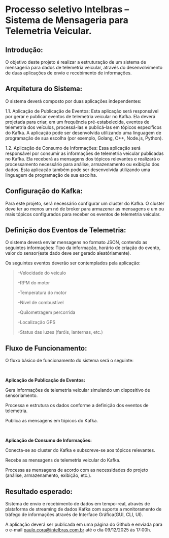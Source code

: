 <h1>Processo seletivo Intelbras – Sistema de Mensageria para Telemetria Veicular.</h1> 

<h2>Introdução:</h2> O objetivo deste projeto é realizar a estruturação de um sistema de mensageria para dados de telemetria veicular, através do desenvolvimento de duas aplicações de envio e recebimento de informações. 

 

<h2>Arquitetura do Sistema:</h2> O sistema deverá composto por duas aplicações independentes: 
 

1.1. Aplicação de Publicação de Eventos: Esta aplicação será responsável por gerar e publicar eventos de telemetria veicular no Kafka. Ela deverá projetada para criar, em um frequência pré-estabelecida, eventos de telemetria dos veículos, processá-las e publicá-las em tópicos específicos do Kafka. A aplicação pode ser desenvolvida utilizando uma linguagem de programação de sua escolha (por exemplo, Golang, C++, Node.js, Python). 
 

1.2. Aplicação de Consumo de Informações: Essa aplicação será responsável por consumir as informações de telemetria veicular publicadas no Kafka. Ela receberá as mensagens dos tópicos relevantes e realizará o processamento necessário para análise, armazenamento ou exibição dos dados. Esta aplicação também pode ser desenvolvida utilizando uma linguagem de programação de sua escolha. 
 

<h2>Configuração do Kafka:</h2> Para este projeto, será necessário configurar um cluster do Kafka. O cluster deve ter ao menos um nó de broker para armazenar as mensagens e um ou mais tópicos configurados para receber os eventos de telemetria veicular. 
 

<h2>Definição dos Eventos de Telemetria: </h2> O sistema deverá enviar mensagens no formato JSON, contendo as seguintes informações: Tipo da informação, horário de criação do evento, valor do sensor(este dado deve ser gerado aleatóriamente). 
 
Os seguintes eventos deverão ser contemplados pela aplicação: 
 
> -Velocidade do veículo 
> 
> -RPM do motor 
> 
> -Temperatura do motor 
> 
> -Nível de combustível  
> 
> -Quilometragem percorrida 
> 
> -Localização GPS 
> 
> -Status das luzes (faróis, lanternas, etc.) 
 
<h2> Fluxo de Funcionamento:</h2>

O fluxo básico de funcionamento do sistema será o seguinte: 

<br/>

<b>Aplicação de Publicação de Eventos: </b>

Gera informações de telemetria veicular simulando um dispositivo de sensoriamento. 

Processa e estrutura os dados conforme a definição dos eventos de telemetria. 

Publica as mensagens em tópicos do Kafka. 

<br/>

 
<b> Aplicação de Consumo de Informações: </b>

Conecta-se ao cluster do Kafka e subscreve-se aos tópicos relevantes. 

Recebe as mensagens de telemetria veicular do Kafka. 

Processa as mensagens de acordo com as necessidades do projeto (análise, armazenamento, exibição, etc.). 


<h2>Resultado esperado: </h2>Sistema de envio e recebimento de dados em tempo-real, através de plataforma de streaming de dados Kafka com suporte a monitoramento de tráfego de informações através de Interface Gráfica(GUI, CLI, UI). 

 
A aplicação deverá ser publicada em uma página do Github e enviada para o e-mail paulo.cora@intelbras.com.br até o dia 09/12/2025 às 17:00h. 

